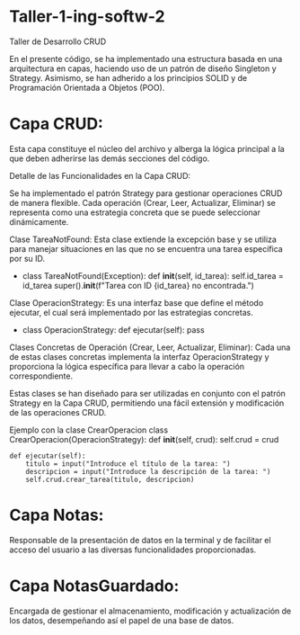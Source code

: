 # Taller-1-ing-softw-2
Taller de Desarrollo CRUD

En el presente código, se ha implementado una estructura basada en una arquitectura en capas, haciendo uso de un patrón de diseño Singleton y Strategy. Asimismo, se han adherido a los principios SOLID y de Programación Orientada a Objetos (POO).

# Capa CRUD:
Esta capa constituye el núcleo del archivo y alberga la lógica principal a la que deben adherirse las demás secciones del código.

Detalle de las Funcionalidades en la Capa CRUD:

Se ha implementado el patrón Strategy para gestionar operaciones CRUD de manera flexible. Cada operación (Crear, Leer, Actualizar, Eliminar) se representa como una estrategia concreta que se puede seleccionar dinámicamente.

Clase TareaNotFound:
Esta clase extiende la excepción base y se utiliza para manejar situaciones en las que no se encuentra una tarea específica por su ID.
- class TareaNotFound(Exception):
    def __init__(self, id_tarea):
        self.id_tarea = id_tarea
        super().__init__(f"Tarea con ID {id_tarea} no encontrada.")


Clase OperacionStrategy:
Es una interfaz base que define el método ejecutar, el cual será implementado por las estrategias concretas.

- class OperacionStrategy:
    def ejecutar(self):
        pass

Clases Concretas de Operación (Crear, Leer, Actualizar, Eliminar):
Cada una de estas clases concretas implementa la interfaz OperacionStrategy y proporciona la lógica específica para llevar a cabo la operación correspondiente.

Estas clases se han diseñado para ser utilizadas en conjunto con el patrón Strategy en la Capa CRUD, permitiendo una fácil extensión y modificación de las operaciones CRUD.

Ejemplo con la clase CrearOperacion
class CrearOperacion(OperacionStrategy):
    def __init__(self, crud):
        self.crud = crud

    def ejecutar(self):
        titulo = input("Introduce el título de la tarea: ")
        descripcion = input("Introduce la descripción de la tarea: ")
        self.crud.crear_tarea(titulo, descripcion)

# Capa Notas:
Responsable de la presentación de datos en la terminal y de facilitar el acceso del usuario a las diversas funcionalidades proporcionadas.

# Capa NotasGuardado:
Encargada de gestionar el almacenamiento, modificación y actualización de los datos, desempeñando así el papel de una base de datos.
